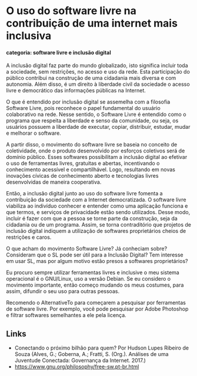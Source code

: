 # O uso do software livre na contribuição de uma internet mais inclusiva

#### categoria: software livre e inclusão digital

A inclusão digital faz parte do mundo globalizado, isto significa incluir toda
a sociedade, sem restrições, no acesso e uso da rede. Esta participação do
público contribui na construção de uma cidadania mais diversa e com autonomia.
Além disso, é um direito à liberdade civil da sociedade o acesso livre e
democrático das informações públicas na Internet.

O que é entendido por inclusão digital se assemelha com a filosofia Software
Livre, pois reconhece o papel fundamental do usuário colaborativo na rede.
Nesse sentido, o Software Livre é entendido como o programa que respeita a
liberdade e senso da comunidade, ou seja, os usuários possuem a liberdade de
executar, copiar, distribuir, estudar, mudar e melhorar o software.

A partir disso, o movimento do software livre se baseia no conceito de
coletividade, onde o produto desenvolvido por esforços coletivos será de
domínio público. Esses softwares possibilitam a inclusão digital ao efetivar
o uso de ferramentas livres, gratuitas e abertas, incentivando o conhecimento
acessível e compartilhável. Logo, resultando em novas inovações cívicas de
conhecimento aberto e tecnologias livres desenvolvidas de maneira cooperativa.

Então, a inclusão digital junto ao uso do software livre fomenta a contribuição
da sociedade com a Internet democratizada. O software livre viabiliza ao
indivíduo conhecer e entender como uma aplicação funciona e que termos, e
serviços de privacidade estão sendo utilizados. Desse modo, incluir é fazer
com que a pessoa se torne parte da construção, seja da cidadania ou de um
programa. Assim, se torna contraditório que projetos de inclusão digital
indiquem a utilização de softwares proprietários cheios de restrições e caros.

O que acham do movimento Software Livre? Já conheciam sobre?
Consideram que o SL pode ser útil para a Inclusão Digital?
Tem interesse em usar SL, mas por algum motivo estão presos a
softwares proprietários?

Eu procuro sempre utilizar ferramentas livres e inclusive o meu sistema
operacional é o GNU/Linux, uso a versão Debian. Se eu considero o movimento
importante, então começo mudando os meus costumes, para assim, difundir o seu
uso para outras pessoas.

Recomendo o AlternativeTo para começarem a pesquisar por ferramentas de
software livre. Por exemplo, você pode pesquisar por Adobe Photoshop e filtrar
softwares semelhantes a ele pela licença.

## Links

- Conectando o próximo bilhão para quem? Por Hudson Lupes Ribeiro de Souza
(Alves, G.; Goberna, A.; Fratti, S. (Org.). Análises de uma Juventude
Conectada: Governança da Internet. 2017.)
- https://www.gnu.org/philosophy/free-sw.pt-br.html

